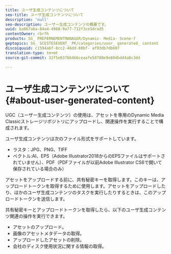 ```yaml
---
title: ユーザ生成コンテンツについて
seo-title: ユーザ生成コンテンツについて
description: 'null'
seo-description: ユーザー生成コンテンツの概要です。
uuid: ba867a6a-84a4-4968-9a77-712f3ce5drad5
contentOwner: rbrfh
products: SG_ PREPERNEMENTMANAGER/Dynamic- Media- Scene-7
geptopics: SG_ SCESTESEVENT_ PK/categories/user_ generated_ content
discoiquuid: c1594abf-8cc2-46dd-88bf- af93db7db607
translation-type: tm+mt
source-git-commit: 32f5e03766466ceaafe58780e9e80dbdd4a0c3dd

---
```



# ユーザ生成コンテンツについて{#about-user-generated-content}

UGC（ユーザー生成コンテンツ）の使用は、アセットを専用のDynamic Media Classicストレージリポジトリにアップロードし、関連操作を実行することで構成されます。

ユーザ生成コンテンツは次のファイル形式をサポートしています。

* ラスタ：JPG、PNG、TIFF
* ベクトル:AI、EPS（Adobe Illustrator2018からのEPSファイルはサポートされていません）、PDF（PDFファイルが以前Adobe Illustrator CS6で開いて保存されている場合のみ）

アセットをアップロードする前に、共有秘密キーを取得します。このキーは、アップロードトークンを取得するために使用します。アセットをアップロードしたり、ほかのユーザ生成コンテンツのタスクを実行したりするときは、このアップロードトークンを送信します。

共有秘密キーとアップロードトークンを取得したら、以下のユーザ生成コンテンツ関連の操作を実行できます。

* アセットのアップロード。
* 画像のアセットメタデータの取得。
* アップロードしたアセットの削除。
* 会社のディスク使用状況に関する情報の取得。

